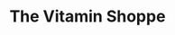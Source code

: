 ---
title: "The Vitamin Shoppe"
url: /phoenix/the-vitamin-shoppe-west-peoria-avenue/
shop: nutrition supplements
---